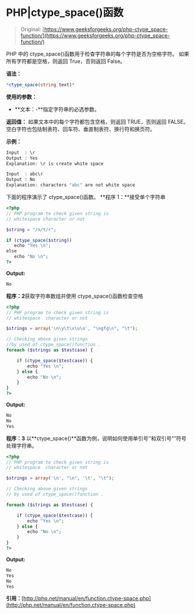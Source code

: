 # PHP|ctype_space()函数

> Original: [https://www.geeksforgeeks.org/php-ctype_space-function/](https://www.geeksforgeeks.org/php-ctype_space-function/)

PHP 中的 ctype_space()函数用于检查字符串的每个字符是否为空格字符。 如果所有字符都是空格，则返回 True，否则返回 False。

**语法：**

```php
*ctype_space(string text)*

```

**使用的参数：**

*   **文本：-**指定字符串的必选参数。

**返回值：**
如果文本中的每个字符都包含空格，则返回 TRUE，否则返回 FALSE。 空白字符也包括制表符、回车符、垂直制表符、换行符和换页符。

**示例：**

```php
Input  : \r   
Output : Yes
Explanation: \r is create white space

Input  : abc\r
Output : No   
Explanation: characters "abc" are not white space

```

下面的程序演示了 ctype_space()函数。
**程序 1：**接受单个字符串

```php
<?php
// PHP program to check given string is 
// whitespace character or not

$string = "/n/t/r";

if (ctype_space($string)) 
   echo "Yes \n";
else 
   echo "No \n";   
?>
```

**Output:**

```php
No

```

**程序：2**获取字符串数组并使用 ctype_space()函数检查空格

```php
<?php
// PHP program to check given string is 
// whitespace  character or not

$strings = array('\n\y\t\x\u\o', "\ngfg\n", "\t");

// Checking above given strings 
//by used of ctype_space()function .
foreach ($strings as $testcase) {

    if (ctype_space($testcase)) {
        echo "Yes \n";
    } else {
        echo "No \n";
    }
}
?>
```

**Output:**

```php
No 
No 
Yes

```

**程序：3**
以**ctype_space()**函数为例，说明如何使用单引号‘’和双引号“”符号处理字符串。

```php
<?php
// PHP program to check given string is 
// whitespace  character or not

$strings = array('\n', "\n", '\t', "\t");

// Checking above given strings 
// by used of ctype_space()function .

foreach ($strings as $testcase) {

    if (ctype_space($testcase)) {
        echo "Yes \n";
    } else {
        echo "No \n";
    }
}
?>
```

**Output:**

```php
No 
Yes 
No 
Yes

```

**引用：**[http://php.net/manual/en/function.ctype-space.php](http://php.net/manual/en/function.ctype-space.php)